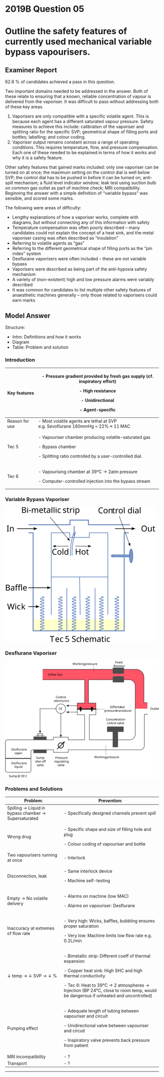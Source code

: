 <div class = "saq"> 

# 2019B Question 05 
# Outline the safety features of currently used mechanical variable bypass vapourisers.


## Examiner Report
62.6 % of candidates achieved a pass in this question.


Two important domains needed to be addressed in the answer. Both of these relate to ensuring that a known, reliable concentration of vapour is delivered from the vaporiser. It was difficult to pass without addressing both of these key areas.


1. Vaporisers are only compatible with a specific volatile agent. This is because each agent has a different saturated vapour pressure. Safety measures to achieve this include: calibration of the vaporiser and splitting ratio for the specific SVP; geometrical shape of filling ports and bottles; labelling; and colour coding.
2. Vaporiser output remains constant across a range of operating conditions. This requires temperature, flow, and pressure compensation. Each one of these needed to be explained in terms of how it works and why it is a safety feature.


Other safety features that gained marks included: only one vaporiser can be turned on at once; the maximum setting on the control dial is well below SVP; the control dial has to be pushed in before it can be turned on; anti-spill mechanism; a fluid level indicator window; leak test using suction bulb on common gas outlet as part of machine check; MRI compatibility.
Beginning the answer with a simple definition of “variable bypass” was sensible, and scored some marks.


The following were areas of difficulty:
* Lengthy explanations of how a vaporiser works, complete with diagrams, but without connecting any of this information with safety
* Temperature compensation was often poorly described – many candidates could not explain the concept of a heat sink, and the metal vaporiser casing was often described as “insulation”
* Referring to volatile agents as “gas”
* Referring to the different geometrical shape of filling ports as the “pin index” system
* Desflurane vaporisers were often included – these are not variable bypass
* Vaporisers were described as being part of the anti-hypoxia safety mechanism
* A variety of (non-existent) high and low pressure alarms were variably described
* It was common for candidates to list multiple other safety features of anaesthetic machines generally – only those related to vaporisers could earn marks


## Model Answer
Structure:
- Intro: Definitions and how it works
- Diagram
- Table: Problem and solution

### Introduction

|Key features|<p>- Pressure gradient provided by fresh gas supply (cf. inspiratory effort)</p><p>- High resistance</p><p>- Unidirectional</p><p>- Agent-specific</p>|
| -- | -- |
|Reason for use|- Most volatile agents are lethal at SVP<br>  e.g. Sevoflurane 160mmHg = 22% ≈ 11 MAC|
|Tec 5|<p>- Vapouriser chamber producing volatile-saturated gas</p><p>- Bypass chamber</p><p>- Splitting ratio controlled by a user-controlled dial.</p>|
|Tec 6|<p>- Vapourising chamber at 39°C → 2atm pressure</p><p>- Computer-controlled injection into the bypass stream</p>|

### Variable Bypass Vaporiser

<img src="resources\tec5.svg">


### Desflurane Vaporiser

<img src="resources\tec6.svg">


### Problems and Solutions

|Problem:|Prevention:|
| -- | -- |
|Spilling → Liquid in bypass chamber → Supersaturated|- Specifically designed channels prevent spill|
|Wrong drug|<p>- Specific shape and size of filling hole and plug</p><p>- Colour coding of vapouriser and bottle</p>|
|Two vapourisers running at once|- Interlock|
|Disconnection, leak|<p>- Same interlock device</p><p>- Machine self-testing</p>|
|Empty → No volatile delivery|<p>- Alarms on machine (low MAC)</p><p>- Alarms on vapouriser: Desflurane</p>|
|Inaccuracy at extremes of flow rate|<p>- Very high: Wicks, baffles, bubbling ensures proper saturation</p><p>- Very low: Machine limits low flow rate e.g. 0.2L/min</p>|
|↓ temp → ↓ SVP → ↓ %|<p>- Bimetallic strip: Different coeff of thermal expansion</p><p>- Copper heat sink: High SHC and high thermal conductivity</p><p>- Tec 6: Heat to 39°C → 2 atmospheres → Injection (BP 24°C, close to room temp, would be dangerous if unheated and uncontrolled)</p>|
|Pumping effect|<p>- Adequate length of tubing between vapouriser and circuit</p><p>- Unidirectional valve between vapouriser and circuit</p><p>- Inspiratory valve prevents back pressure from patient</p>|
|MRI incompatibility|- ?|
|Transport|- ?|


--- 

</div>